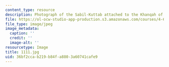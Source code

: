 ```yaml
---
content_type: resource
description: Photograph of the Sabil-Kuttab attached to the Khanqah of Sultan al-Ghuri
file: https://ol-ocw-studio-app-production.s3.amazonaws.com/courses/4-615-the-architecture-of-cairo-spring-2002/36bf2ccab219b84fa8803a60741cafe9_1111.jpg
file_type: image/jpeg
image_metadata:
  caption: ''
  credit: ''
  image-alt: ''
resourcetype: Image
title: 1111.jpg
uid: 36bf2cca-b219-b84f-a880-3a60741cafe9
---
```

